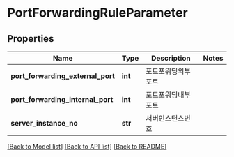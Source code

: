 # PortForwardingRuleParameter

## Properties
Name | Type | Description | Notes
------------ | ------------- | ------------- | -------------
**port_forwarding_external_port** | **int** | 포트포워딩외부포트 | 
**port_forwarding_internal_port** | **int** | 포트포워딩내부포트 | 
**server_instance_no** | **str** | 서버인스턴스번호 | 

[[Back to Model list]](../README.md#documentation-for-models) [[Back to API list]](../README.md#documentation-for-api-endpoints) [[Back to README]](../README.md)


